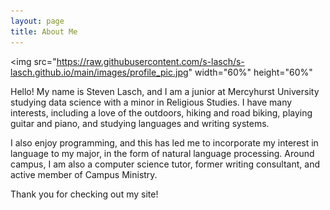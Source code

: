 ```yaml
---
layout: page
title: About Me
---
```

<img src="https://raw.githubusercontent.com/s-lasch/s-lasch.github.io/main/images/profile_pic.jpg"  width="60%" height="60%"</img>

Hello! My name is Steven Lasch, and I am a junior at Mercyhurst University studying data science with a minor in Religious Studies. I have many interests, including a love of the outdoors, hiking and road biking, playing guitar and piano, and studying languages and writing systems. 

I also enjoy programming, and this has led me to incorporate my interest in language to my major, in the form of natural language processing. Around campus, I am also a computer science tutor, former writing consultant, and active member of Campus Ministry. 

Thank you for checking out my site!
